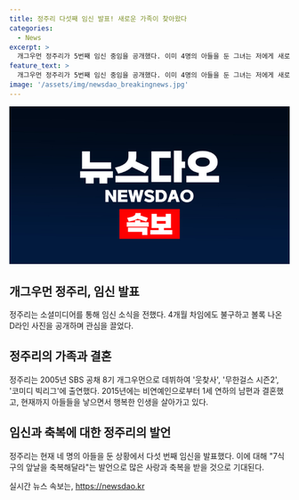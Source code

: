 ```yaml
---
title: 정주리 다섯째 임신 발표! 새로운 가족이 찾아왔다
categories:
  - News
excerpt: >
  개그우먼 정주리가 5번째 임신 중임을 공개했다. 이미 4명의 아들을 둔 그녀는 저에게 새로운 가족이 찾아왔다며 기쁨을 나타냈고, 사진을 통해 4개월 차 임신임을 확인시켰다. 이에 대한 호기심과 축하의 메시지가 쏟아지고 있다. 정주리는 2005년 개그우먼으로 데뷔해 큰 사랑을 받고 있으며, 2015년 결혼 후 4명의 아들을 두고 있다. 이런 특별한 소식이 화제를 모으고 있다.
feature_text: >
  개그우먼 정주리가 5번째 임신 중임을 공개했다. 이미 4명의 아들을 둔 그녀는 저에게 새로운 가족이 찾아왔다며 기쁨을 나타냈고, 사진을 통해 4개월 차 임신임을 확인시켰다. 이에 대한 호기심과 축하의 메시지가 쏟아지고 있다. 정주리는 2005년 개그우먼으로 데뷔해 큰 사랑을 받고 있으며, 2015년 결혼 후 4명의 아들을 두고 있다. 이런 특별한 소식이 화제를 모으고 있다.
image: '/assets/img/newsdao_breakingnews.jpg'
---
```


<p><img src="/assets/img/newsdao_breakingnews.jpg" alt="firstkoreanews 속보" /></p>

<h2 data-ke-size="size26">개그우먼 정주리, 임신 발표</h2>

<p>정주리는 소셜미디어를 통해 임신 소식을 전했다. 4개월 차임에도 불구하고 볼록 나온 D라인 사진을 공개하며 관심을 끌었다.</p>

<h2 data-ke-size="size26">정주리의 가족과 결혼</h2>

<p>정주리는 2005년 SBS 공채 8기 개그우먼으로 데뷔하여 '웃찾사', '무한걸스 시즌2', '코미디 빅리그'에 출연했다. 2015년에는 비연예인으로부터 1세 연하의 남편과 결혼했고, 현재까지 아들들을 낳으면서 행복한 인생을 살아가고 있다.</p>

<h2 data-ke-size="size26">임신과 축복에 대한 정주리의 발언</h2>

<p>정주리는 현재 네 명의 아들을 둔 상황에서 다섯 번째 임신을 발표했다. 이에 대해 "7식구의 앞날을 축복해달라"는 발언으로 많은 사랑과 축복을 받을 것으로 기대된다.</p>
실시간 뉴스 속보는, <a href="https://newsdao.kr" rel="dofollow">https://newsdao.kr</a>


